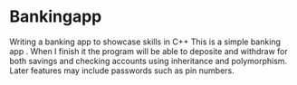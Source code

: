 # Bankingapp
Writing a banking app to showcase skills in C++
This is a simple banking app . When I finish it the program will be able 
to deposite and withdraw for both savings and checking accounts using 
inheritance and polymorphism. Later features may include passwords such 
as pin numbers.
